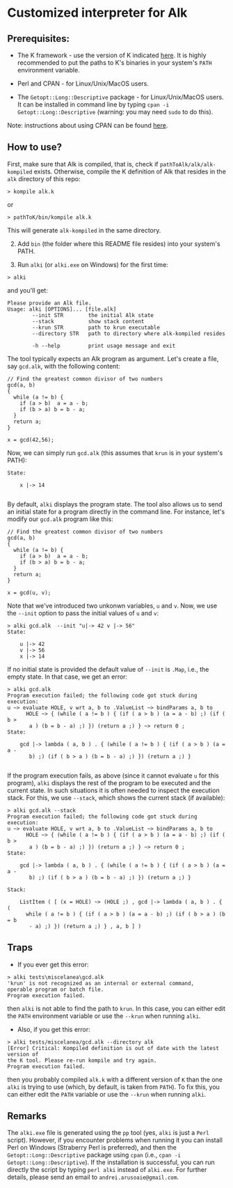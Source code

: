 Customized interpreter for Alk
==============================

Prerequisites:
-------------

* The K framework - use the version of K indicated [here](https://github.com/alk-language/k-semantics).
  It is highly recommended to put the paths to K's binaries in your system's `PATH` environment variable.

* Perl and CPAN - for Linux/Unix/MacOS users.
* The `Getopt::Long::Descriptive` package - for Linux/Unix/MacOS users. It can be installed in command line by typing `cpan -i Getopt::Long::Descriptive` (warning: you may need `sudo` to do this). 

Note: instructions about using CPAN can be found [here](http://www.cpan.org/modules/INSTALL.html).

How to use?
-----------

First, make sure that Alk is compiled, that is, check if `pathToAlk/alk/alk-kompiled` exists. Otherwise,
compile the K definition of Alk that resides in the `alk` directory of this repo:

```> kompile alk.k```

or 

```> pathToK/bin/kompile alk.k```

This will generate `alk-kompiled` in the same directory.

2. Add `bin` (the folder where this README file resides) into your system's PATH.

3. Run `alki` (or `alki.exe` on Windows) for the first time:

```> alki```

and you'll get:
```
Please provide an Alk file.
Usage: alki [OPTIONS]... [file.alk]
        --init STR        the initial Alk state
        --stack           show stack content
        --krun STR        path to krun executable
        --directory STR   path to directory where alk-kompiled resides

        -h --help         print usage message and exit
```

The tool typically expects an Alk program as argument. Let's create a file, say `gcd.alk`, with the following content:
```
// Find the greatest common divisor of two numbers
gcd(a, b)
{
  while (a != b) {
    if (a > b)  a = a - b;
    if (b > a) b = b - a;
  }
  return a;
}

x = gcd(42,56);
```

Now, we can simply run `gcd.alk` (this assumes that `krun` is in your system's PATH):
```
State:

    x |-> 14


```

By default, `alki` displays the program state. The tool also allows us to send an initial state for a program directly in the command line. For instance, let's modify our `gcd.alk` program like this:

```
// Find the greatest common divisor of two numbers
gcd(a, b)
{
  while (a != b) {
    if (a > b)  a = a - b;
    if (b > a) b = b - a;
  }
  return a;
}

x = gcd(u, v);
```

Note that we've introduced two unkonwn variables, `u` and `v`.
Now, we use the `--init` option to pass the initial values of `u` and `v`:

```
> alki gcd.alk  --init "u|-> 42 v |-> 56"
State:

    u |-> 42
    v |-> 56
    x |-> 14

```

If no initial state is provided the default value of `--init` is `.Map`, i.e., the empty state. 
In that case, we get an error:
```
> alki gcd.alk
Program execution failed; the following code got stuck during execution:
u ~> evaluate HOLE, v wrt a, b to .ValueList ~> bindParams a, b to
      HOLE ~> { (while ( a != b ) { (if ( a > b ) (a = a - b) ;) (if ( b >
       a ) (b = b - a) ;) }) (return a ;) } ~> return 0 ;
State:

    gcd |-> lambda ( a, b ) . { (while ( a != b ) { (if ( a > b ) (a = a -
       b) ;) (if ( b > a ) (b = b - a) ;) }) (return a ;) }


```

If the program execution fails, as above (since it cannot evaluate `u` for this program), `alki` displays the rest of the program to be executed and the current state. 
In such situations it is often needed to inspect the execution stack.
For this, we use `--stack`, which shows the current stack (if available):

```
> alki gcd.alk --stack
Program execution failed; the following code got stuck during execution:
u ~> evaluate HOLE, v wrt a, b to .ValueList ~> bindParams a, b to
      HOLE ~> { (while ( a != b ) { (if ( a > b ) (a = a - b) ;) (if ( b >
       a ) (b = b - a) ;) }) (return a ;) } ~> return 0 ;
State:

    gcd |-> lambda ( a, b ) . { (while ( a != b ) { (if ( a > b ) (a = a -
       b) ;) (if ( b > a ) (b = b - a) ;) }) (return a ;) }

Stack:

    ListItem ( [ (x = HOLE) ~> (HOLE ;) , gcd |-> lambda ( a, b ) . { (
      while ( a != b ) { (if ( a > b ) (a = a - b) ;) (if ( b > a ) (b = b
       - a) ;) }) (return a ;) } , a, b ] )

```

Traps
-----
* If you ever get this error:
```
> alki tests\miscelanea\gcd.alk
'krun' is not recognized as an internal or external command,
operable program or batch file.
Program execution failed.
```
then `alki` is not able to find the path to `krun`. In this case, you can either edit the `PATH` environment variable or use the `--krun` when running `alki`.

* Also, if you get this error:
```
> alki tests/miscelanea/gcd.alk --directory alk 
[Error] Critical: Kompiled definition is out of date with the latest version of
the K tool. Please re-run kompile and try again.
Program execution failed.
```
then you probably compiled `alk.k` with a different version of `K` than the one `alki` is trying to use (which, by default, is taken from `PATH`). To fix this, you can either edit the `PATH` variable or use the `--krun` when running `alki`.


Remarks
-------

The `alki.exe` file is generated using the `pp` tool (yes, `alki` is just a `Perl` script). 
However, if you encounter problems when running it you can install Perl on Windows (Straberry Perl is preferred), and then the `Getopt::Long::Descriptive` package using `cpan` (i.e., `cpan -i Getopt::Long::Descriptive`). 
If the installation is successful, you can run directly the script by typing `perl alki` instead of `alki.exe`. For further details, please send an email to `andrei.arusoaie@gmail.com`.
